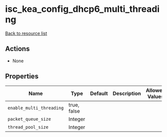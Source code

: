 # isc_kea_config_dhcp6_multi_threading

[Back to resource list](../README.md#resources)

## Actions

- None

## Properties

| Name                     | Type        | Default | Description | Allowed Values |
| ------------------------ | ----------- | ------- | ----------- | -------------- |
| `enable_multi_threading` | true, false |         |             |                |
| `packet_queue_size`      | Integer     |         |             |                |
| `thread_pool_size`       | Integer     |         |             |                |
